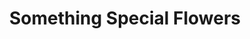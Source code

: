 ---
title: "Something Special Flowers"
url: /blairgowrie/something-special-flowers/
shop: florist
---